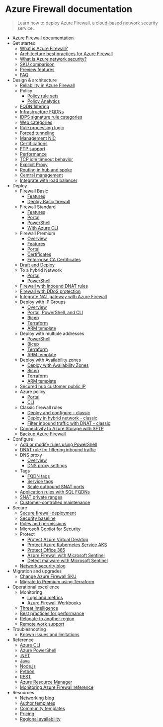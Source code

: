 # Azure Firewall documentation
> Learn how to deploy Azure Firewall, a cloud-based network security service.
  - [Azure Firewall documentation](https://learn.microsoft.com/en-us/azure/firewall/)
  - Get started
    - [What is Azure Firewall?](https://learn.microsoft.com/en-us/azure/firewall/overview)
    - [Architecture best practices for Azure Firewall](https://learn.microsoft.com/azure/well-architected/service-guides/azure-firewall?toc=/azure/firewall/toc.json&bc=/azure/firewall/breadcrumb/toc.json)
    - [What is Azure network security?](https://learn.microsoft.com/azure/networking/security/network-security?toc=/azure/firewall/toc.json&bc=/azure/firewall/breadcrumb/toc.json)
    - [SKU comparison](https://learn.microsoft.com/en-us/azure/firewall/choose-firewall-sku)
    - [Preview features](https://learn.microsoft.com/en-us/azure/firewall/firewall-preview)
    - [FAQ](https://learn.microsoft.com/en-us/azure/firewall/firewall-faq.yml)
  - Design & architecture
    - [Reliability in Azure Firewall](https://learn.microsoft.com/en-us/azure/reliability/reliability-firewall?toc=/azure/firewall/toc.json&bc=/azure/firewall/breadcrumb/toc.json)
    - Policy
      - [Policy rule sets](https://learn.microsoft.com/en-us/azure/firewall/policy-rule-sets)
      - [Policy Analytics](https://learn.microsoft.com/en-us/azure/firewall/policy-analytics)
    - [FQDN filtering](https://learn.microsoft.com/en-us/azure/firewall/domain-filtering-overview)
    - [Infrastructure FQDNs](https://learn.microsoft.com/en-us/azure/firewall/infrastructure-fqdns)
    - [IDPS signature rule categories](https://learn.microsoft.com/en-us/azure/firewall/idps-signature-categories)
    - [Web categories](https://learn.microsoft.com/en-us/azure/firewall/web-categories)
    - [Rule processing logic](https://learn.microsoft.com/en-us/azure/firewall/rule-processing)
    - [Forced tunneling](https://learn.microsoft.com/en-us/azure/firewall/forced-tunneling)
    - [Management NIC](https://learn.microsoft.com/en-us/azure/firewall/management-nic)
    - [Certifications](https://learn.microsoft.com/en-us/azure/firewall/compliance-certifications)
    - [FTP support](https://learn.microsoft.com/en-us/azure/firewall/ftp-support)
    - [Performance](https://learn.microsoft.com/en-us/azure/firewall/firewall-performance)
    - [TCP idle timeout behavior](https://learn.microsoft.com/en-us/azure/firewall/tcp-session-behavior)
    - [Explicit Proxy](https://learn.microsoft.com/en-us/azure/firewall/explicit-proxy)
    - [Routing in hub and spoke](https://learn.microsoft.com/en-us/azure/firewall/firewall-multi-hub-spoke)
    - [Central management](https://learn.microsoft.com/en-us/azure/firewall/central-management)
    - [Integrate with load balancer](https://learn.microsoft.com/en-us/azure/firewall/integrate-lb)
  - Deploy
    - Firewall Basic
      - [Features](https://learn.microsoft.com/en-us/azure/firewall/basic-features)
      - [Deploy Basic firewall](https://learn.microsoft.com/en-us/azure/firewall/deploy-firewall-basic-portal-policy)
    - Firewall Standard
      - [Features](https://learn.microsoft.com/en-us/azure/firewall/features)
      - [Portal](https://learn.microsoft.com/en-us/azure/firewall/tutorial-firewall-deploy-portal-policy)
      - [PowerShell](https://learn.microsoft.com/en-us/azure/firewall/deploy-ps)
      - [With Azure CLI](https://learn.microsoft.com/en-us/azure/firewall/deploy-cli)
    - Firewall Premium
      - [Overview](https://learn.microsoft.com/en-us/azure/firewall/premium-portal)
      - [Features](https://learn.microsoft.com/en-us/azure/firewall/premium-features)
      - [Portal](https://learn.microsoft.com/en-us/azure/firewall/premium-deploy)
      - [Certificates](https://learn.microsoft.com/en-us/azure/firewall/premium-certificates)
      - [Enterprise CA Certificates](https://learn.microsoft.com/en-us/azure/firewall/premium-deploy-certificates-enterprise-ca)
    - [Draft and Deploy](https://learn.microsoft.com/en-us/azure/firewall/draft-deploy)
    - To a hybrid Network
      - [Portal](https://learn.microsoft.com/en-us/azure/firewall/tutorial-hybrid-portal-policy)
      - [PowerShell](https://learn.microsoft.com/en-us/azure/firewall/tutorial-hybrid-ps)
    - [Firewall with inbound DNAT rules](https://learn.microsoft.com/en-us/azure/firewall/tutorial-firewall-dnat-policy)
    - [Firewall with DDoS protection](https://learn.microsoft.com/en-us/azure/firewall/tutorial-protect-firewall)
    - [Integrate NAT gateway with Azure Firewall](https://learn.microsoft.com/en-us/azure/virtual-network/nat-gateway/tutorial-hub-spoke-nat-firewall?toc=%2fazure%2ffirewall%2ftoc.json)
    - Deploy with IP Groups
      - [Overview](https://learn.microsoft.com/en-us/azure/firewall/ip-groups)
      - [Portal, PowerShell, and CLI](https://learn.microsoft.com/en-us/azure/firewall/create-ip-group)
      - [Bicep](https://learn.microsoft.com/en-us/azure/firewall/quick-create-ipgroup-bicep)
      - [Terraform](https://learn.microsoft.com/en-us/azure/firewall/quick-create-ipgroup-terraform)
      - [ARM template](https://learn.microsoft.com/en-us/azure/firewall/quick-create-ipgroup-template)
    - Deploy with multiple addresses
      - [PowerShell](https://learn.microsoft.com/en-us/azure/firewall/deploy-multi-public-ip-powershell)
      - [Bicep](https://learn.microsoft.com/en-us/azure/firewall/quick-create-multiple-ip-bicep)
      - [Terraform](https://learn.microsoft.com/en-us/azure/firewall/quick-create-multiple-ip-terraform)
      - [ARM template](https://learn.microsoft.com/en-us/azure/firewall/quick-create-multiple-ip-template)
    - Deploy with Availability zones
      - [Deploy with Availability Zones](https://learn.microsoft.com/en-us/azure/firewall/deploy-availability-zone-powershell)
      - [Bicep](https://learn.microsoft.com/en-us/azure/firewall/deploy-bicep)
      - [Terraform](https://learn.microsoft.com/en-us/azure/firewall/deploy-terraform)
      - [ARM template](https://learn.microsoft.com/en-us/azure/firewall/deploy-template)
    - [Secured hub customer public IP](https://learn.microsoft.com/en-us/azure/firewall/secured-hub-customer-public-ip)
    - Azure policy
      - [Portal](https://learn.microsoft.com/en-us/azure/firewall/firewall-azure-policy)
      - [CLI](https://learn.microsoft.com/en-us/azure/firewall/deploy-ps-policy)
    - Classic firewall rules
      - [Deploy and configure - classic](https://learn.microsoft.com/en-us/azure/firewall/tutorial-firewall-deploy-portal)
      - [Deploy in hybrid network - classic](https://learn.microsoft.com/en-us/azure/firewall/tutorial-hybrid-portal)
      - [Filter inbound traffic with DNAT - classic](https://learn.microsoft.com/en-us/azure/firewall/tutorial-firewall-dnat)
    - [Connectivity to Azure Storage with SFTP](https://learn.microsoft.com/en-us/azure/firewall/firewall-sftp)
    - [Backup Azure Firewall](https://techcommunity.microsoft.com/t5/azure-network-security-blog/backup-azure-firewall-and-azure-firewall-policy-with-logic-apps/ba-p/3613928)
  - Configure
    - [Add or modify rules using PowerShell](https://learn.microsoft.com/en-us/azure/firewall/deploy-rules-powershell)
    - [DNAT rule for filtering inbound traffic](https://learn.microsoft.com/en-us/azure/firewall/destination-nat-rules)
    - DNS proxy
      - [Overview](https://learn.microsoft.com/en-us/azure/firewall/dns-details)
      - [DNS proxy settings](https://learn.microsoft.com/en-us/azure/firewall/dns-settings)
    - Tags
      - [FQDN tags](https://learn.microsoft.com/en-us/azure/firewall/fqdn-tags)
      - [Service tags](https://learn.microsoft.com/en-us/azure/firewall/service-tags)
      - [Scale outbound SNAT ports](https://learn.microsoft.com/en-us/azure/firewall/integrate-with-nat-gateway)
    - [Application rules with SQL FQDNs](https://learn.microsoft.com/en-us/azure/firewall/sql-fqdn-filtering)
    - [SNAT private ranges](https://learn.microsoft.com/en-us/azure/firewall/snat-private-range)
    - [Customer-controlled maintenance](https://learn.microsoft.com/en-us/azure/firewall/customer-controlled-maintenance)
  - Secure
    - [Secure firewall deployment](https://learn.microsoft.com/en-us/azure/firewall/secure-firewall)
    - [Security baseline](https://learn.microsoft.com/security/benchmark/azure/baselines/firewall-security-baseline?toc=/azure/firewall/toc.json)
    - [Roles and permissions](https://learn.microsoft.com/en-us/azure/firewall/roles-permissions)
    - [Microsoft Copilot for Security](https://learn.microsoft.com/en-us/azure/firewall/firewall-copilot)
    - Protect
      - [Protect Azure Virtual Desktop](https://learn.microsoft.com/en-us/azure/firewall/protect-azure-virtual-desktop)
      - [Protect Azure Kubernetes Service AKS](https://learn.microsoft.com/en-us/azure/firewall/protect-azure-kubernetes-service)
      - [Protect Office 365](https://learn.microsoft.com/en-us/azure/firewall/protect-office-365)
      - [Azure Firewall with Microsoft Sentinel](https://learn.microsoft.com/en-us/azure/firewall/firewall-sentinel-overview)
      - [Detect malware with Microsoft Sentinel](https://learn.microsoft.com/en-us/azure/firewall/detect-malware-with-sentinel)
    - [Network security blog](https://techcommunity.microsoft.com/category/azure-network-security/blog/azurenetworksecurityblog)
  - Migration and upgrades
    - [Change Azure Firewall SKU](https://learn.microsoft.com/en-us/azure/firewall/change-sku)
    - [Migrate to Premium using Terraform](https://learn.microsoft.com/azure/developer/terraform/firewall-upgrade-premium?toc=/azure/firewall/toc.json&bc=/azure/firewall/breadcrumb/toc.json)
  - Operational excellence
    - Monitoring
      - [Logs and metrics](https://learn.microsoft.com/en-us/azure/firewall/monitor-firewall)
      - [Azure Firewall Workbooks](https://learn.microsoft.com/en-us/azure/firewall/firewall-workbook)
    - [Threat intelligence](https://learn.microsoft.com/en-us/azure/firewall/threat-intel)
    - [Best practices for performance](https://learn.microsoft.com/en-us/azure/firewall/firewall-best-practices)
    - [Relocate to another region](https://learn.microsoft.com/en-us/azure/azure-resource-manager/management/relocation/relocation-firewall?toc=/azure/firewall/toc.json&bc=/azure/firewall/breadcrumb/toc.json)
    - [Remote work support](https://learn.microsoft.com/en-us/azure/firewall/remote-work-support)
  - Troubleshooting
    - [Known issues and limitations](https://learn.microsoft.com/en-us/azure/firewall/firewall-known-issues)
  - Reference
    - [Azure CLI](https://learn.microsoft.com/cli/azure/network/firewall)
    - [Azure PowerShell](https://learn.microsoft.com/powershell/module/az.network/new-azfirewall)
    - [.NET](https://learn.microsoft.com/dotnet/api)
    - [Java](https://learn.microsoft.com/java/api)
    - [Node.js](https://azure.microsoft.com/develop/nodejs/)
    - [Python](https://azure.microsoft.com/develop/python/)
    - [REST](https://learn.microsoft.com/rest/api/firewall)
    - [Azure Resource Manager](https://learn.microsoft.com/en-us/azure/azure-resource-manager/management/overview)
    - [Monitoring Azure Firewall reference](https://learn.microsoft.com/en-us/azure/firewall/monitor-firewall-reference)
  - Resources
    - [Networking blog](https://techcommunity.microsoft.com/category/azure/blog/azurenetworkingblog)
    - [Author templates](https://learn.microsoft.com/en-us/azure/azure-resource-manager/templates/syntax)
    - [Community templates](https://github.com/Azure/azure-quickstart-templates?tab=readme-ov-file)
    - [Pricing](https://azure.microsoft.com/pricing/details/azure-firewall/)
    - [Regional availability](https://azure.microsoft.com/regions/services/)
